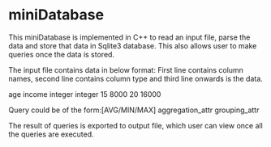 # miniDatabase

This miniDatabase is implemented in C++ to read an input file, parse the data and store that data in Sqlite3 database. This also allows user to make queries once the data is stored.

The input file contains data in below format:
First line contains column names, second line contains column type and third line onwards is the data.

age income
integer integer
15 8000
20 16000


Query could be of the form:[AVG/MIN/MAX] aggregation_attr grouping_attr

The result of queries is exported to output file, which user can view once all the queries are executed.
